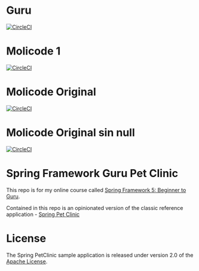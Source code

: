 # Guru
[![CircleCI](https://circleci.com/gh/springframeworkguru/sfg-pet-clinic.svg?style=svg)](https://circleci.com/gh/springframeworkguru/sfg-pet-clinic)

# Molicode 1

[![CircleCI](https://circleci.com/gh/molicode/sfg-pet-clinic.svg?style=svg)](https://circleci.com/gh/molicode/sfg-pet-clinic)

# Molicode Original

[![CircleCI](https://dl.circleci.com/status-badge/img/null/molicode/sfg-pet-clinic/tree/main.svg?style=svg)](https://dl.circleci.com/status-badge/redirect/null/molicode/sfg-pet-clinic/tree/main)

# Molicode Original sin null
[![CircleCI](https://dl.circleci.com/status-badge/img/molicode/sfg-pet-clinic/tree/main.svg?style=svg)](https://dl.circleci.com/status-badge/redirect/molicode/sfg-pet-clinic/tree/main)


# Spring Framework Guru Pet Clinic

This repo is for my online course called [Spring Framework 5: Beginner to Guru](https://www.udemy.com/spring-framework-5-beginner-to-guru/?couponCode=GITHUB_SFGPETCLINIC).

Contained in this repo is an opinionated version of the classic reference application - [Spring Pet Clinic](https://github.com/spring-projects/spring-petclinic)



# License

The Spring PetClinic sample application is released under version 2.0 of the [Apache License](http://www.apache.org/licenses/LICENSE-2.0).


